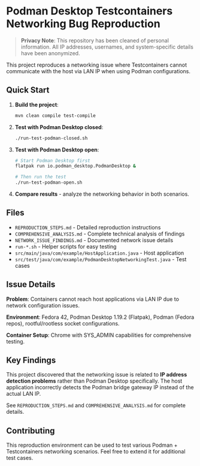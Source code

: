 # Podman Desktop Testcontainers Networking Bug Reproduction

> **Privacy Note**: This repository has been cleaned of personal information. All IP addresses, usernames, and system-specific details have been anonymized.

This project reproduces a networking issue where Testcontainers cannot communicate with the host via LAN IP when using Podman configurations.

## Quick Start

1. **Build the project**:
   ```bash
   mvn clean compile test-compile
   ```

2. **Test with Podman Desktop closed**:
   ```bash
   ./run-test-podman-closed.sh
   ```

3. **Test with Podman Desktop open**:
   ```bash
   # Start Podman Desktop first
   flatpak run io.podman_desktop.PodmanDesktop &
   
   # Then run the test
   ./run-test-podman-open.sh
   ```

4. **Compare results** - analyze the networking behavior in both scenarios.

## Files

- `REPRODUCTION_STEPS.md` - Detailed reproduction instructions
- `COMPREHENSIVE_ANALYSIS.md` - Complete technical analysis of findings
- `NETWORK_ISSUE_FINDINGS.md` - Documented network issue details
- `run-*.sh` - Helper scripts for easy testing
- `src/main/java/com/example/HostApplication.java` - Host application
- `src/test/java/com/example/PodmanDesktopNetworkingTest.java` - Test cases

## Issue Details

**Problem**: Containers cannot reach host applications via LAN IP due to network configuration issues.

**Environment**: Fedora 42, Podman Desktop 1.19.2 (Flatpak), Podman (Fedora repos), rootful/rootless socket configurations.

**Container Setup**: Chrome with SYS_ADMIN capabilities for comprehensive testing.

## Key Findings

This project discovered that the networking issue is related to **IP address detection problems** rather than Podman Desktop specifically. The host application incorrectly detects the Podman bridge gateway IP instead of the actual LAN IP.

See `REPRODUCTION_STEPS.md` and `COMPREHENSIVE_ANALYSIS.md` for complete details.

## Contributing

This reproduction environment can be used to test various Podman + Testcontainers networking scenarios. Feel free to extend it for additional test cases.
